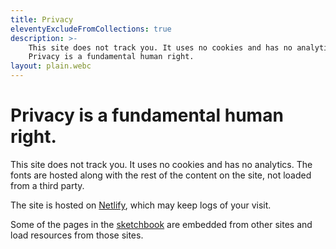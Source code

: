 ```yaml
---
title: Privacy
eleventyExcludeFromCollections: true
description: >-
    This site does not track you. It uses no cookies and has no analytics.
    Privacy is a fundamental human right.
layout: plain.webc
---
```


# Privacy is a fundamental human right.

This site does not track you. It uses no cookies and has no analytics. The fonts
are hosted along with the rest of the content on the site, not loaded from a
third party.

The site is hosted on [Netlify](https://netlify.com), which may keep logs of
your visit.

Some of the pages in the [sketchbook](/sketchbook/) are embedded from other
sites and load resources from those sites.
